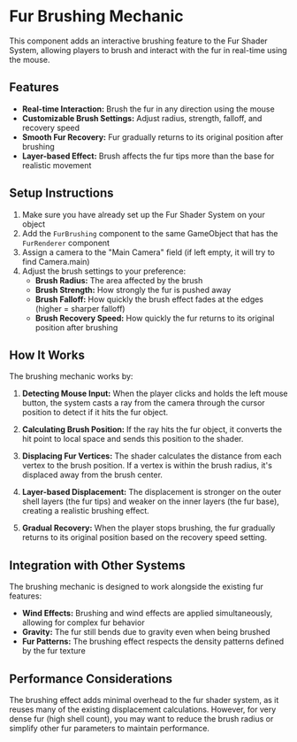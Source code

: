 # Fur Brushing Mechanic

This component adds an interactive brushing feature to the Fur Shader System, allowing players to brush and interact with the fur in real-time using the mouse.

## Features

- **Real-time Interaction:** Brush the fur in any direction using the mouse
- **Customizable Brush Settings:** Adjust radius, strength, falloff, and recovery speed
- **Smooth Fur Recovery:** Fur gradually returns to its original position after brushing
- **Layer-based Effect:** Brush affects the fur tips more than the base for realistic movement

## Setup Instructions

1. Make sure you have already set up the Fur Shader System on your object
2. Add the `FurBrushing` component to the same GameObject that has the `FurRenderer` component
3. Assign a camera to the "Main Camera" field (if left empty, it will try to find Camera.main)
4. Adjust the brush settings to your preference:
   - **Brush Radius:** The area affected by the brush
   - **Brush Strength:** How strongly the fur is pushed away
   - **Brush Falloff:** How quickly the brush effect fades at the edges (higher = sharper falloff)
   - **Brush Recovery Speed:** How quickly the fur returns to its original position after brushing

## How It Works

The brushing mechanic works by:

1. **Detecting Mouse Input:** When the player clicks and holds the left mouse button, the system casts a ray from the camera through the cursor position to detect if it hits the fur object.

2. **Calculating Brush Position:** If the ray hits the fur object, it converts the hit point to local space and sends this position to the shader.

3. **Displacing Fur Vertices:** The shader calculates the distance from each vertex to the brush position. If a vertex is within the brush radius, it's displaced away from the brush center.

4. **Layer-based Displacement:** The displacement is stronger on the outer shell layers (the fur tips) and weaker on the inner layers (the fur base), creating a realistic brushing effect.

5. **Gradual Recovery:** When the player stops brushing, the fur gradually returns to its original position based on the recovery speed setting.

## Integration with Other Systems

The brushing mechanic is designed to work alongside the existing fur features:

- **Wind Effects:** Brushing and wind effects are applied simultaneously, allowing for complex fur behavior
- **Gravity:** The fur still bends due to gravity even when being brushed
- **Fur Patterns:** The brushing effect respects the density patterns defined by the fur texture

## Performance Considerations

The brushing effect adds minimal overhead to the fur shader system, as it reuses many of the existing displacement calculations. However, for very dense fur (high shell count), you may want to reduce the brush radius or simplify other fur parameters to maintain performance. 